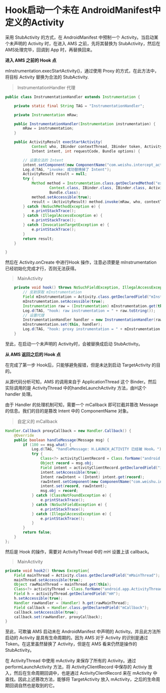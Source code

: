 # Hook启动一个未在 AndroidManifest中定义的Activity

采用 StubActivity 的方式，在 AndroidManifest 中预制一个 Activity。当启动某个未声明的 Activity 时，在进入 AMS 之前，先将其替换为 StubActivity，然后在AMS处理完毕，回调到 App 时，再替换回来。

**进入 AMS 之前的 Hook 点**

mInstrumentation.execStartActivity()，通过使用 Proxy 的方式，在此方法中，将目标 Activity 替换为合法的 StubActivity.

> InstrumentationHandler 代理

```java
public class InstrumentationHandler extends Instrumentation {

    private static final String TAG = "InstrumentationHandler";

    private Instrumentation mRaw;

    public InstrumentationHandler(Instrumentation instrumentation) {
        mRaw = instrumentation;
    }

    public ActivityResult execStartActivity(
            Context who, IBinder contextThread, IBinder token, Activity target,
            Intent intent, int requestCode, Bundle options) {

        // 设置合法的 Intent
        intent.setComponent(new ComponentName("com.weishu.intercept_activity.app", "com.liueq.test.StubActivity"));
        Log.d(TAG, "invoke: 成功替换掉了 Intent");
        ActivityResult result = null;
        try {
            Method method = Instrumentation.class.getDeclaredMethod("execStartActivity",
                    Context.class, IBinder.class, IBinder.class, Activity.class, Intent.class, int.class,
                    Bundle.class);
            method.setAccessible(true);
            result = (ActivityResult) method.invoke(mRaw, who, contextThread, token, target, intent, requestCode, options);
        } catch (NoSuchMethodException e) {
            e.printStackTrace();
        } catch (IllegalAccessException e) {
            e.printStackTrace();
        } catch (InvocationTargetException e) {
            e.printStackTrace();
        }
        return result;
    }

}
```

然后在 Activity.onCreate 中进行Hook 操作，注意必须要是 mInstrumentation 已经初始化完成才行，否则无法获得。

> MainActivity

```java
    private void hook() throws NoSuchFieldException, IllegalAccessException {
        // 反射获取 mInstrumentation
        Field mInstrumentation = Activity.class.getDeclaredField("mInstrumentation");
        mInstrumentation.setAccessible(true);
        Instrumentation raw = (Instrumentation) mInstrumentation.get(this);
        Log.d(TAG, "hook: raw instrumentation = " + raw.toString());
        // 设置代理
        InstrumentationHandler handler = new InstrumentationHandler(raw);
        mInstrumentation.set(this, handler);
        Log.d(TAG, "hook: proxy instrumentation = " + mInstrumentation.get(this).toString());
    }
```

至此，在启动一个未声明的 Activity时，会被替换成启动 StubActivity。

**从 AMS 返回之后的 Hook 点**

在完成了第一步 Hook后，只能够避免报错，但是未达到启动 TargetActivity 的目的。

从源代码分析可知，AMS 的调用来自于 ApplicationThread 这个 Binder。然后实际调用的是 ActivityThread 中的handleLaunchActivity 方法，由H这个handler 处理。

由于 Handler 的处理机制可知，需要一个 mCallback 即可拦截并篡改 Message 的信息。我们的目的是篡改 Intent 中的 ComponentName 对象。

> 自定义的 mCallback 

```java
Handler.Callback proxyCallback = new Handler.Callback() {
    @Override
    public boolean handleMessage(Message msg) {
        if (100 == msg.what) {
            Log.d(TAG, "handleMessage: H.LAUNCH_ACTIVITY 已经被 Hook。");
            try {
                Class<?> activityClientRecord = Class.forName("android.app.ActivityThread$ActivityClientRecord");
                Object record = msg.obj;
                Field intent = activityClientRecord.getDeclaredField("intent");
                intent.setAccessible(true);
                Intent rawIntent = (Intent) intent.get(record);
                rawIntent.setComponent(new ComponentName("com.weishu.intercept_activity.app", "com.liueq.test.TargetActivity"));
                intent.set(record, rawIntent);
                msg.obj = record;
            } catch (ClassNotFoundException e) {
                e.printStackTrace();
            } catch (NoSuchFieldException e) {
                e.printStackTrace();
            } catch (IllegalAccessException e) {
                e.printStackTrace();
            }
        }
        return false;
    }
};
```

然后是 Hook 的操作，需要对 ActivityThread 中的 mH 设置上该 callback。

> MainActivity

```java
private void hook2() throws Exception{
    Field mainThread = Activity.class.getDeclaredField("mMainThread");
    mainThread.setAccessible(true);
    Object rawMainThread = mainThread.get(this);
    Class<?> activityThread = Class.forName("android.app.ActivityThread");
    Field h = activityThread.getDeclaredField("mH");
    h.setAccessible(true);
    Handler rawHandler = (Handler) h.get(rawMainThread);
    Field callback = Handler.class.getDeclaredField("mCallback");
    callback.setAccessible(true);
    callback.set(rawHandler, proxyCallback);
}
```

至此，可欺骗 AMS 启动未在 AndroidManifest 中声明的 Activity。并且此方法所启动的 Activity 是具有生命周期的。因为 AMS 对于 Activity 的识别是通过 Token。在这里虽然替换了 Activity，但是在 AMS 看来仍然是操作的 StubActivity。

在 ActivityThread 中使用 mActivity 来保存了所有的 Activity。通过 performLaunchActivity 方法，将 ActivityClientRecord 中保存的 Activiy 放入，然后在生命周期回调中，也是通过 ActivityClientRecord 来在 mActivity 中查找。因此上述篡改方法，能够将 TargetActivity 放入 mActivity，之后的生命周期回调自然也是取到的它。

